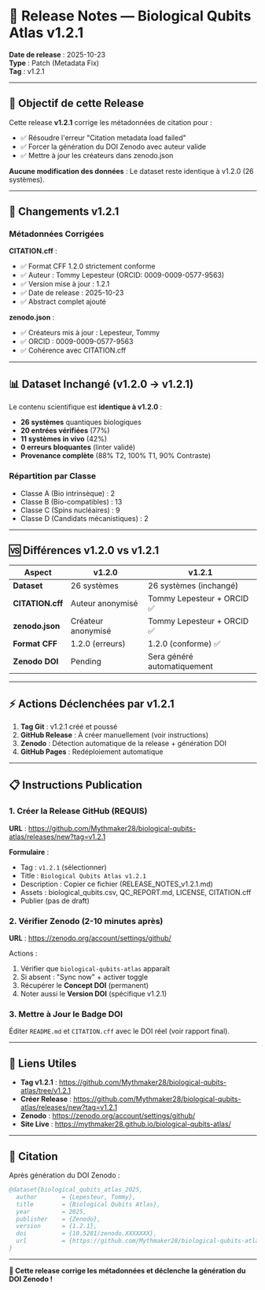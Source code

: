 # 🔧 Release Notes — Biological Qubits Atlas v1.2.1

**Date de release** : 2025-10-23  
**Type** : Patch (Metadata Fix)  
**Tag** : v1.2.1

---

## 🎯 Objectif de cette Release

Cette release **v1.2.1** corrige les métadonnées de citation pour :
- ✅ Résoudre l'erreur "Citation metadata load failed"
- ✅ Forcer la génération du DOI Zenodo avec auteur valide
- ✅ Mettre à jour les créateurs dans zenodo.json

**Aucune modification des données** : Le dataset reste identique à v1.2.0 (26 systèmes).

---

## 🔧 Changements v1.2.1

### Métadonnées Corrigées

**CITATION.cff** :
- ✅ Format CFF 1.2.0 strictement conforme
- ✅ Auteur : Tommy Lepesteur (ORCID: 0009-0009-0577-9563)
- ✅ Version mise à jour : 1.2.1
- ✅ Date de release : 2025-10-23
- ✅ Abstract complet ajouté

**zenodo.json** :
- ✅ Créateurs mis à jour : Lepesteur, Tommy
- ✅ ORCID : 0009-0009-0577-9563
- ✅ Cohérence avec CITATION.cff

---

## 📊 Dataset Inchangé (v1.2.0 → v1.2.1)

Le contenu scientifique est **identique à v1.2.0** :

- **26 systèmes** quantiques biologiques
- **20 entrées vérifiées** (77%)
- **11 systèmes in vivo** (42%)
- **0 erreurs bloquantes** (linter validé)
- **Provenance complète** (88% T2, 100% T1, 90% Contraste)

### Répartition par Classe
- Classe A (Bio intrinsèque) : 2
- Classe B (Bio-compatibles) : 13
- Classe C (Spins nucléaires) : 9
- Classe D (Candidats mécanistiques) : 2

---

## 🆚 Différences v1.2.0 vs v1.2.1

| Aspect | v1.2.0 | v1.2.1 |
|--------|--------|--------|
| **Dataset** | 26 systèmes | 26 systèmes (inchangé) |
| **CITATION.cff** | Auteur anonymisé | Tommy Lepesteur + ORCID ✅ |
| **zenodo.json** | Créateur anonymisé | Tommy Lepesteur + ORCID ✅ |
| **Format CFF** | 1.2.0 (erreurs) | 1.2.0 (conforme) ✅ |
| **Zenodo DOI** | Pending | Sera généré automatiquement |

---

## ⚡ Actions Déclenchées par v1.2.1

1. **Tag Git** : v1.2.1 créé et poussé
2. **GitHub Release** : À créer manuellement (voir instructions)
3. **Zenodo** : Détection automatique de la release + génération DOI
4. **GitHub Pages** : Redéploiement automatique

---

## 📋 Instructions Publication

### 1. Créer la Release GitHub (REQUIS)

**URL** : https://github.com/Mythmaker28/biological-qubits-atlas/releases/new?tag=v1.2.1

**Formulaire** :
- Tag : `v1.2.1` (sélectionner)
- Title : `Biological Qubits Atlas v1.2.1`
- Description : Copier ce fichier (RELEASE_NOTES_v1.2.1.md)
- Assets : biological_qubits.csv, QC_REPORT.md, LICENSE, CITATION.cff
- Publier (pas de draft)

### 2. Vérifier Zenodo (2-10 minutes après)

**URL** : https://zenodo.org/account/settings/github/

Actions :
1. Vérifier que `biological-qubits-atlas` apparaît
2. Si absent : "Sync now" + activer toggle
3. Récupérer le **Concept DOI** (permanent)
4. Noter aussi le **Version DOI** (spécifique v1.2.1)

### 3. Mettre à Jour le Badge DOI

Éditer `README.md` et `CITATION.cff` avec le DOI réel (voir rapport final).

---

## 🔗 Liens Utiles

- **Tag v1.2.1** : https://github.com/Mythmaker28/biological-qubits-atlas/tree/v1.2.1
- **Créer Release** : https://github.com/Mythmaker28/biological-qubits-atlas/releases/new?tag=v1.2.1
- **Zenodo** : https://zenodo.org/account/settings/github/
- **Site Live** : https://mythmaker28.github.io/biological-qubits-atlas/

---

## 📧 Citation

Après génération du DOI Zenodo :

```bibtex
@dataset{biological_qubits_atlas_2025,
  author       = {Lepesteur, Tommy},
  title        = {Biological Qubits Atlas},
  year         = 2025,
  publisher    = {Zenodo},
  version      = {1.2.1},
  doi          = {10.5281/zenodo.XXXXXXX},
  url          = {https://github.com/Mythmaker28/biological-qubits-atlas}
}
```

---

**🎉 Cette release corrige les métadonnées et déclenche la génération du DOI Zenodo !**





